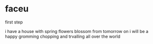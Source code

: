 # faceu
first step

i have a house with spring flowers blossom
from tomorrow on i will be a happy gromming chopping and trvalling all over the world
